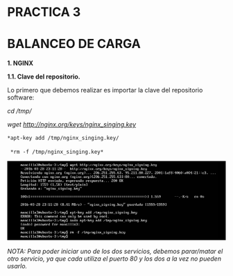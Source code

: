 # PRACTICA 3
# BALANCEO DE CARGA

**1. NGINX**

**1.1. Clave del repositorio.**

Lo primero que debemos realizar es importar la clave del repositorio software:

  *cd /tmp/*

   *wget http://nginx.org/keys/nginx_singing.key*

    *apt-key add /tmp/nginx_singing.key/

     *rm -f /tmp/nginx_singing.key*

![imagen](https://github.com/JaviMancilla/swap/blob/master/PRACTICAS/Practica_3/Capturas_nginx/1.PNG)

*NOTA: Para poder iniciar uno de los dos servicios, debemos parar/matar el otro servicio, ya que cada utiliza el puerto 80 y los dos a la vez no pueden usarlo.*
